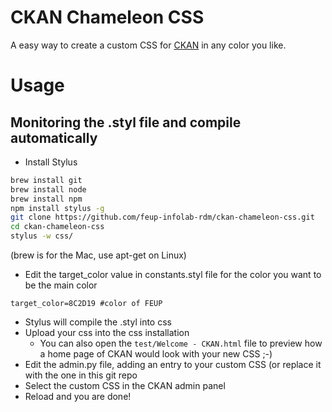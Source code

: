 # CKAN Chameleon CSS
A easy way to create a custom CSS for [CKAN](http://ckan.org) in any color you like.

# Usage

## Monitoring the .styl file and compile automatically

- Install Stylus
```bash
brew install git
brew install node
brew install npm
npm install stylus -g
git clone https://github.com/feup-infolab-rdm/ckan-chameleon-css.git
cd ckan-chameleon-css
stylus -w css/
```
(brew is for the Mac, use apt-get on Linux)

- Edit the target_color value in constants.styl file for the color you want to be the main color 
```stylus
target_color=8C2D19 #color of FEUP
```

- Stylus will compile the .styl into css
- Upload your css into the css installation
  - You can also open the `test/Welcome - CKAN.html` file to preview how a home page of CKAN would look with your new CSS  ;-)
- Edit the admin.py file, adding an entry to your custom CSS (or replace it with the one in this git repo
- Select the custom CSS in the CKAN admin panel
- Reload and you are done!
